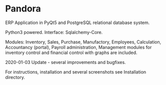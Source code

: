 # Pandora
 ERP Application in PyQt5 and PostgreSQL relational database system.
  
 Python3 powered.
 Interface: Sqlalchemy-Core.
 
 Modules: Inventory, Sales, Purchase, Manufactory,
 Employees, Calculation, Accountancy (portal), Payroll administration,
 Management modules for inventory control and financial control with graphs are included.
 
 2020-01-03 Update - several improvements and bugfixes.
 
 For instructions, installation and several screenshots see Installation directory.
 

 
